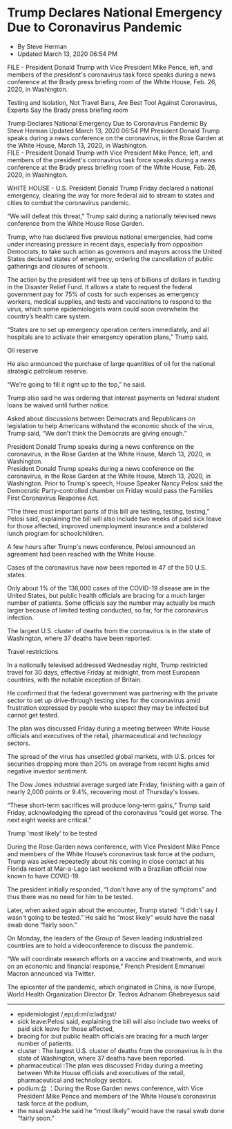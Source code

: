 # Trump Declares National Emergency Due to Coronavirus Pandemic

- By Steve Herman
- Updated March 13, 2020 06:54 PM


FILE - President Donald Trump with Vice President Mike Pence, left, and members of the president's coronavirus task force speaks during a news conference at the Brady press briefing room of the White House, Feb. 26, 2020, in Washington.


Testing and Isolation, Not Travel Bans, Are Best Tool Against Coronavirus, Experts Say
the Brady press briefing room 



Trump Declares National Emergency Due to Coronavirus Pandemic
By Steve Herman
Updated March 13, 2020 06:54 PM
President Donald Trump speaks during a news conference on the coronavirus, in the Rose Garden at the White House, March 13, 2020, in Washington.  
FILE - President Donald Trump with Vice President Mike Pence, left, and members of the president's coronavirus task force speaks during a news conference at the Brady press briefing room of the White House, Feb. 26, 2020, in Washington.

WHITE HOUSE - U.S. President Donald Trump Friday declared a national emergency, clearing the way for more federal aid to stream to states and cities to combat the coronavirus pandemic. 

“We will defeat this threat,” Trump said during a nationally televised news conference from the White House Rose Garden. 

Trump, who has declared five previous national emergencies, had come under increasing pressure in recent days, especially from opposition Democrats, to take such action as governors and mayors across the United States declared states of emergency, ordering the cancellation of public gatherings and closures of schools.

The action by the president will free up tens of billions of dollars in funding in the Disaster Relief Fund. It allows a state to request the federal government pay for 75% of costs for such expenses as emergency workers, medical supplies, and tests and vaccinations to respond to the virus, which some epidemiologists warn could soon overwhelm the country’s health care system.

“States are to set up emergency operation centers immediately, and all hospitals are to activate their emergency operation plans,” Trump said.

Oil reserve

He also announced the purchase of large quantities of oil for the national strategic petroleum reserve.

“We're going to fill it right up to the top,” he said.

Trump also said he was ordering that interest payments on federal student loans be waived until further notice.

Asked about discussions between Democrats and Republicans on legislation to help Americans withstand the economic shock of the virus, Trump said, “We don’t think the Democrats are giving enough.”

President Donald Trump speaks during a news conference on the coronavirus, in the Rose Garden at the White House, March 13, 2020, in Washington.  
President Donald Trump speaks during a news conference on the coronavirus, in the Rose Garden at the White House, March 13, 2020, in Washington.
Prior to Trump's speech, House Speaker Nancy Pelosi said the Democratic Party-controlled chamber on Friday would pass the Families First Coronavirus Response Act.

"The three most important parts of this bill are testing, testing, testing,” Pelosi said, explaining the bill will also include two weeks of paid sick leave for those affected, improved unemployment insurance and a bolstered lunch program for schoolchildren.

A few hours after Trump's news conference, Pelosi announced an agreement had been reached with the White House.

Cases of the coronavirus have now been reported in 47 of the 50 U.S. states.

Only about 1% of the 136,000 cases of the COVID-19 disease are in the United States, but public health officials are bracing for a much larger number of patients. Some officials say the number may actually be much larger because of limited testing conducted, so far, for the coronavirus infection.

The largest U.S. cluster of deaths from the coronavirus is in the state of Washington, where 37 deaths have been reported.

Travel restrictions

In a nationally televised addressed Wednesday night, Trump restricted travel for 30 days, effective Friday at midnight, from most European countries, with the notable exception of Britain.

He confirmed that the federal government was partnering with the private sector to set up drive-through testing sites for the coronavirus amid frustration expressed by people who suspect they may be infected but cannot get tested.

The plan was discussed Friday during a meeting between White House officials and executives of the retail, pharmaceutical and technology sectors.

The spread of the virus has unsettled global markets, with U.S. prices for securities dropping more than 20% on average from recent highs amid negative investor sentiment.

The Dow Jones industrial average surged late Friday, finishing with a gain of nearly 2,000 points or 9.4%, recovering most of Thursday's losses.

“These short-term sacrifices will produce long-term gains,” Trump said Friday, acknowledging the spread of the coronavirus “could get worse. The next eight weeks are critical.” 

Trump 'most likely' to be tested

During the Rose Garden news conference, with Vice President Mike Pence and members of the White House’s coronavirus task force at the podium, Trump was asked repeatedly about his coming in close contact at his Florida resort at Mar-a-Lago last weekend with a Brazilian official now known to have COVID-19.

The president initially responded, “I don't have any of the symptoms” and thus there was no need for him to be tested.

Later, when asked again about the encounter, Trump stated: “I didn't say I wasn't going to be tested.” He said he “most likely” would have the nasal swab done “fairly soon.”

On Monday, the leaders of the Group of Seven leading industrialized countries are to hold a videoconference to discuss the pandemic.

“We will coordinate research efforts on a vaccine and treatments, and work on an economic and financial response,” French President Emmanuel Macron announced via Twitter.

The epicenter of the pandemic, which originated in China, is now Europe, World Health Organization Director Dr. Tedros Adhanom Ghebreyesus said

***

- epidemiologist /ˌepɪˌdiːmiˈɑːlədʒɪst/  
- sick leave:Pelosi said, explaining the bill will also include two weeks of paid sick leave for those affected,
- bracing for :but public health officials are bracing for a much larger number of patients. 
- cluster : The largest U.S. cluster of deaths from the coronavirus is in the state of Washington, where 37 deaths have been reported.
- pharmaceutical :The plan was discussed Friday during a meeting between White House officials and executives of the retail, pharmaceutical and technology sectors.
- podium:台 ：During the Rose Garden news conference, with Vice President Mike Pence and members of the White House’s coronavirus  task force at the podium,
- the nasal swab:He said he “most likely” would have the nasal swab done “fairly soon.”


